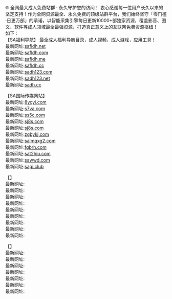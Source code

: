 🌐 全网最大成人免费站群 · 永久守护您的访问！
衷心感谢每一位用户长久以来的坚定支持！作为全网资源最全、永久免费的顶级站群平台，我们始终坚守「零门槛·日更万部」的承诺，以智能采集引擎每日更新10000+部独家资源，覆盖影音、图文、软件等成人领域最全最强资源，打造真正意义上的互联网免费资源枢纽！      
如下：                  
【SA福利导航】 最全成人福利导航目录，成人视频，成人游戏，应用工具！                                                                                                     
最新网址:[safldh.net](safldh.net)       
最新网址:[safldh.com](safldh.com)     
最新网址:[safldh.me](safldh.me)       
最新网址:[safldh.cc](safldh.cc)         
最新网址:[sadh123.com](sadh123.com)        
最新网址:[sadh123.net](sadh123.net)          
最新网址:[sadh.cc](sadh.cc)                       

                                                                                                                                                             
【SA国际传媒网站】      
最新网址:[8yoyi.com](8yoyi.com)    
最新网址:[s7va.com](s7va.com)    
最新网址:[ss5c.com](ss5c.com)               
最新网址:[sj8s.com](sj8s.com)                    
最新网址:[sj8s.com](sj8s.com)                 
最新网址:[zgbykj.com](zgbykj.com)             
最新网址:[salmqxg2.com](salmqxg2.com)                
最新网址:[fgbrh.com](fgbrh.com)                             
最新网址:[sat2hiu.com](sat2hiu.com)                    
最新网址:[sawwd.com](sawwd.com)                           
最新网址:[sagj.club](sagj.club)                          


【】    
最新网址:[]()           
最新网址:[]()            
最新网址:[]()         
最新网址:[]()             
最新网址:[]()            
最新网址:[]()     
最新网址:[]()             
最新网址:[]()          
最新网址:[]()       

【】     
最新网址:[]()         
最新网址:[]()         
最新网址:[]()    
最新网址:[]()       
最新网址:[]()            
最新网址:[]()     
最新网址:[]()             

